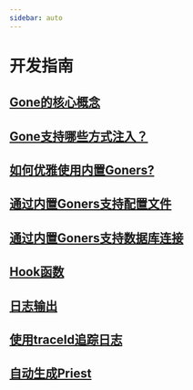 ```yaml
---
sidebar: auto
---
```


# 开发指南

## [Gone的核心概念](./core-concept.md)
## [Gone支持哪些方式注入？](./goner-inject.md)
## [如何优雅使用内置Goners?](./use-innner-goner.md)
## [通过内置Goners支持配置文件](./config.md)
## [通过内置Goners支持数据库连接](./xorm.md)
## [Hook函数](./hooks.md)
## [日志输出](./logrus.md)
## [使用traceId追踪日志](./tracer.md)
## [自动生成Priest](./auto-gen-priest.md)